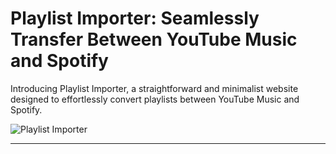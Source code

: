 # Playlist Importer: Seamlessly Transfer Between YouTube Music and Spotify

Introducing Playlist Importer, a straightforward and minimalist website designed to effortlessly convert playlists between YouTube Music and Spotify.

![Playlist Importer](https://github.com/SurajBhari/playlist-importer/assets/45149585/2cce5bd3-7075-4f4f-938e-0da17f3d4de6)

---
